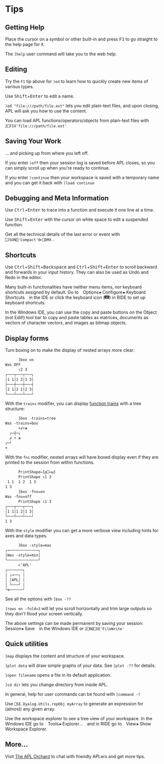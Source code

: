 # Tips

## Getting Help
Place the cursor on a symbol or other built-in and press <kbd>F1</kbd> to go straight to the help page for it.

The `]help` user command will take you to the web help.

## Editing
Try the `F1` tip above for `)ed` to learn how to quickly create new items of various types.

Use <kbd>Shift</kbd>+<kbd>Enter</kbd> to edit a name.

`)ed "file:///path/file.ext"` lets you edit plain-text files, and upon closing, APL will ask you how to use the content.

You can load APL functions/operators/objects from plain-text files with `2⎕FIX'file:///path/file.ext'`

## Saving Your Work
... and picking up from where you left off.

If you enter `)off` then your session log is saved before APL closes, so you can simply scroll up when you're ready to continue.

If you enter `)continue` then your workspace is saved with a temporary name and you can get it back with `)load continue`

## Debugging and Meta Information
Use <kbd>Ctrl</kbd>+<kbd>Enter</kbd> to trace into a function and execute it one line at a time.

Use <kbd>Shift</kbd>+<kbd>Enter</kbd> with the cursor on white space to edit a suspended function.

Get all the technical details of the last error or event with `⎕JSON⍠'Compact'0⊢⎕DMX` .

## Shortcuts
Use <kbd>Ctrl</kbd>+<kbd>Shift</kbd>+<kbd>Backspace</kbd> and <kbd>Ctrl</kbd>+<kbd>Shift</kbd>+<kbd>Enter</kbd> to scroll backward and forwards in your input history. They can also be used as Undo and Redo in the editor.

Many built-in functionalities have neither menu items, nor keyboard shortcuts assigned by default. Go to&emsp;Options&thinsp;▸&thinsp;Configure&thinsp;▸&thinsp;Keyboard Shortcuts&emsp;in the IDE or click the keyboard icon (<img alt="mini keyboard logo" src="img/kbdmini.svg" width="15px">) in RIDE to set up keyboard shortcuts.

In the Windows IDE, you can use the copy and paste buttons on the Object (not Edit!) tool bar to copy and paste tables as matrices, documents as vectors of character vectors, and images as bitmap objects.

## Display forms
Turn boxing on to make the display of nested arrays more clear:
```APL
      ]box on
Was OFF
      ⍳2 3
┌───┬───┬───┐
│1 1│1 2│1 3│
├───┼───┼───┤
│2 1│2 2│2 3│
└───┴───┴───┘
```
With the `trains` modifier, you can display [function trains](https://apl.wiki/Tacit_programming#Trains) with a tree structure:
```APL
      ]box -trains=tree
Was -trains=box
      +⌿÷≢
  ┌─┼─┐
  ⌿ ÷ ≢
┌─┘    
+      
```
With the `fns` modifier, nested arrays will have boxed display even if they are printed to the session from within functions.
```APL
      PrintShape←{⍴⎕←⍵}
      PrintShape ⍳1 3
 1 1  1 2  1 3 
1 3
      ]box -fns=on
Was -fns=off
      PrintShape ⍳1 3
┌───┬───┬───┐
│1 1│1 2│1 3│
└───┴───┴───┘
1 3
```
With the `style` modifier you can get a more verbose view including hints for axes and data types.
```APL
      ]box -style=max
┌→─────────────┐
│Was -style=min│
└──────────────┘
      ⊂'APL'
┌───────┐
│ ┌→──┐ │
│ │APL│ │
│ └───┘ │
└∊──────┘
```
See all the options with `]box -??`

`]rows on -fold=3` will let you scroll horizontally and trim large outputs so they don't flood your screen vertically.

The above settings can be made permanent by saving your session:&emsp;Session&thinsp;▸&thinsp;Save&emsp;in the Windows IDE or `2⎕NQ⎕SE'FileWrite'`

## Quick utilities
`]map` displays the content and structure of your workspace.

`]plot data` will draw simple graphs of your data. See `]plot -??` for details.

`]open filename` opens a file in its default application.

`]cd dir` lets you change directory from inside APL.

In general, help for user commands can be found with `]command -?`

Use `⎕SE.Dyalog.Utils.repObj myArray` to generate an expression for (almost) any given array.

Use the workspace explorer to see a tree view of your workspace. In the Windows IDE go to&emsp;Tools&thinsp;▸&thinsp;Explorer&hellip;&emsp;and in RIDE go to&emsp;View&thinsp;▸&thinsp;Show Workspace Explorer.

## More...
Visit [The APL Orchard](https://apl.wiki/APL_Orchard) to chat with friendly APLers and get more tips. 